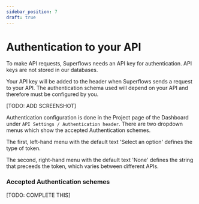 ```yaml
---
sidebar_position: 7
draft: true
---
```


# Authentication to your API

To make API requests, Superflows needs an API key for authentication. API keys are not stored in our databases.

Your API key will be added to the header when Superflows sends a request to your API. The authentication schema used will depend on your API and therefore must be configured by you. 

[TODO: ADD SCREENSHOT]

Authentication configuration is done in the Project page of the Dashboard under `API Settings / Authentication header`. There are two dropdown menus which show the accepted Authentication schemes. 

The first, left-hand menu with the default text 'Select an option' defines the type of token. 

The second, right-hand menu with the default text 'None' defines the string that preceeds the token, which varies between different APIs.

### Accepted Authentication schemes

[TODO: COMPLETE THIS]

